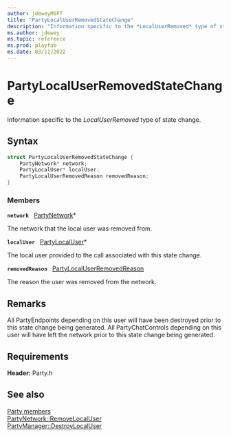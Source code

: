 ```yaml
---
author: jdeweyMSFT
title: "PartyLocalUserRemovedStateChange"
description: "Information specific to the *LocalUserRemoved* type of state change."
ms.author: jdewey
ms.topic: reference
ms.prod: playfab
ms.date: 03/11/2022
---
```


# PartyLocalUserRemovedStateChange  

Information specific to the *LocalUserRemoved* type of state change.  

## Syntax  
  
```cpp
struct PartyLocalUserRemovedStateChange {  
    PartyNetwork* network;  
    PartyLocalUser* localUser;  
    PartyLocalUserRemovedReason removedReason;  
}  
```
  
### Members  
  
**`network`** &nbsp; [PartyNetwork](../classes/PartyNetwork/partynetwork.md)*  
  
The network that the local user was removed from.
  
**`localUser`** &nbsp; [PartyLocalUser](../classes/PartyLocalUser/partylocaluser.md)*  
  
The local user provided to the call associated with this state change.
  
**`removedReason`** &nbsp; [PartyLocalUserRemovedReason](../enums/partylocaluserremovedreason.md)  
  
The reason the user was removed from the network.
  
## Remarks  
  
All PartyEndpoints depending on this user will have been destroyed prior to this state change being generated. All PartyChatControls depending on this user will have left the network prior to this state change being generated.
  
## Requirements  
  
**Header:** Party.h
  
## See also  
[Party members](../party_members.md)  
[PartyNetwork::RemoveLocalUser](../classes/PartyNetwork/methods/partynetwork_removelocaluser.md)  
[PartyManager::DestroyLocalUser](../classes/PartyManager/methods/partymanager_destroylocaluser.md)
  
  
